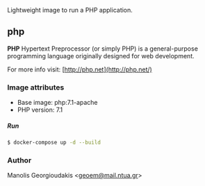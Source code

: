 Lightweight image to run a PHP application.

## php

**PHP** Hypertext Preprocessor (or simply PHP) is a general-purpose programming language originally designed for web development. 

For more info visit: [http://php.net](http://php.net/)

### Image attributes
- Base image: php:7.1-apache
- PHP version: 7.1

##### Run
```sh
$ docker-compose up -d --build 
```

### Author

Manolis Georgioudakis <<geoem@mail.ntua.gr>>